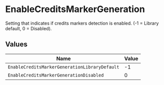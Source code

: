 # EnableCreditsMarkerGeneration

Setting that indicates if credits markers detection is enabled. (-1 = Library default, 0 = Disabled).


## Values

| Name                                          | Value                                         |
| --------------------------------------------- | --------------------------------------------- |
| `EnableCreditsMarkerGenerationLibraryDefault` | -1                                            |
| `EnableCreditsMarkerGenerationDisabled`       | 0                                             |